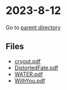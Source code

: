 # 2023-8-12

Go to [parent directory](../)

## Files

- [cryout.pdf](2023-8-12\cryout.pdf)
- [DistortedFate.pdf](2023-8-12\DistortedFate.pdf)
- [WATER.pdf](2023-8-12\WATER.pdf)
- [WithYou.pdf](2023-8-12\WithYou.pdf)
